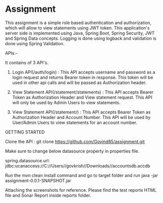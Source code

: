 # Assignment
This assignment is a simple role based authentication and authorization, which will allow to view statements using JWT token.
This application's server side is implemented using Java, Spring Boot, Spring Security, JWT and Spring Data concepts.
Logging is done using logback and validation is done using Spring Validation.

APIs:-

It contains of 3 API's.

1. Login API(/auth/login) : This API accepts username and password as a login request and returns Bearer token in response.
This token will be used in other api calls and will be passed as Authorization header.
                                      
2. View Statement API(/statement/statements) : This API accepts Bearer Token as Authorization Header and View statement request.
This API will only be used by Admin Users to view statements.

3. View Statement API(/statement/) : This API accepts Bearer Token as Authorization Header and Account Number.
This API will be used by User/Admin Users to view statements for an account number.

GETTING STARTED

Clone the API : git clone https://github.com/Govind85/assignment.git

Make sure to change below datasource property in properties file. 

spring.datasource.url: jdbc:ucanaccess://C://Users//govkrish//Downloads//accountsdb.accdb

Run the mvn clean install command and go to target folder and run java -jar assignment-0.0.1-SNAPSHOT.jar

Attaching the screenshots for reference. Please find the test reports HTML file and Sonar Report inside reports folder.


